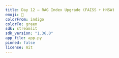 ```yaml
---
title: Day 12 — RAG Index Upgrade (FAISS + HNSW)
emoji: 🧭
colorFrom: indigo
colorTo: green
sdk: streamlit
sdk_version: "1.36.0"
app_file: app.py
pinned: false
license: mit
---
```

